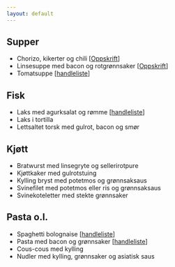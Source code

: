 ```yaml
---
layout: default
---
```


## Supper

- Chorizo, kikerter og chili [[Oppskrift](http://trinesmatblogg.no/2014/06/10/smakfull-suppe-med-chorizo-kikerter-og-chili/)]
- Linsesuppe med bacon og rotgrønnsaker [[Oppskrift](http://trinesmatblogg.no/2014/03/12/linsesuppe-med-bacon/)]
- Tomatsuppe [[handleliste](handlelister/tomatsuppe)]

## Fisk

- Laks med agurksalat og rømme [[handleliste](handlelister/laks_agurksalat_romme)]
- Laks i tortilla
- Lettsaltet torsk med gulrot, bacon og smør

## Kjøtt

- Bratwurst med linsegryte og sellerirotpure
- Kjøttkaker med gulrotstuing
- Kylling bryst med potetmos og grønnsaksaus
- Svinefilet med potetmos eller ris og grønnsaksaus
- Svinekoteletter med stekte grønnsaker

## Pasta o.l.

- Spaghetti bolognaise [[handleliste](handlelister/spaghetti_bolognaise/)]
- Pasta med bacon og grønnsaker [[handleliste](handlelister/pasta_bacon_grsak)]
- Cous-cous med kylling
- Nudler med kylling, grønnsaker og asiatisk saus
